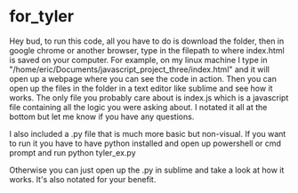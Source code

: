 # for_tyler

Hey bud, to run this code, all you have to do is download the folder, then in google chrome or another browser, type in the filepath
to where index.html is saved on your computer. For example, on my linux machine I type in "/home/eric/Documents/javascript_project_three/index.html" and it will
open up a webpage where you can see the code in action. Then you can open up the files in the folder in a text editor like sublime and see how it works.
The only file you probably care about is index.js which is a javascript file containing all the logic you were asking about. I notated it all at the bottom
but let me know if you have any questions.

I also included a .py file that is much more basic but non-visual. If you want to run it you have to have python installed and open up powershell or cmd prompt
and run python tyler_ex.py

Otherwise you can just open up the .py in sublime and take a look at how it works. It's also notated for your benefit.
